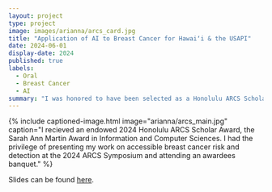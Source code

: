 ```yaml
---
layout: project
type: project
image: images/arianna/arcs_card.jpg
title: "Application of AI to Breast Cancer for Hawaiʻi & the USAPI"
date: 2024-06-01
display-date: 2024
published: true
labels:
  - Oral
  - Breast Cancer
  - AI
summary: "I was honored to have been selected as a Honolulu ARCS Scholar for 2024! "
---
```

{% include captioned-image.html image="arianna/arcs_main.jpg" caption="I recieved an endowed 2024 Honolulu ARCS Scholar Award, the Sarah Ann Martin Award in Information and Computer Sciences. I had the privilege of presenting my work on accessible breast cancer risk and detection at the 2024 ARCS Symposium and attending an awardees banquet." %}
 
Slides can be found <a href = "../resources/arianna_bunnell_arcs_foundation_slides.pdf">here</a>. <br/>